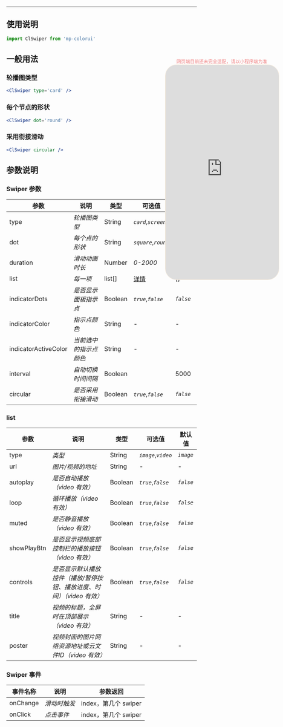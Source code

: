 ****

## 使用说明

```js
import ClSwiper from 'mp-colorui'
```



## 一般用法

### 轮播图类型

```jsx
<ClSwiper type='card' />
```

### 每个节点的形状

```jsx
<ClSwiper dot='round' />
```

### 采用衔接滑动

```jsx
<ClSwiper circular />
```



## 参数说明

### Swiper 参数

| 参数                 | 说明                   | 类型    | 可选值                       | 默认值     |
| -------------------- | ---------------------- | ------- | ---------------------------- | ---------- |
| type                 | *轮播图类型*           | String  | *`card`*,*`screen`*          | *`card`*   |
| dot                  | *每个点的形状*         | String  | *`square`*,*`round`*         | *`square`* |
| duration             | *滑动动画时长*         | Number  | *0-2000*                     | *500*      |
| list                 | *每一项*               | list[]  | [详情](/view/swiper?id=list) | []         |
| indicatorDots        | *是否显示面板指示点*   | Boolean | *`true`*,*`false`*           | *`false`*  |
| indicatorColor       | *指示点颜色*           | String  | -                            | -          |
| indicatorActiveColor | *当前选中的指示点颜色* | String  | -                            | -          |
| interval             | *自动切换时间间隔*     | Boolean |                              | 5000       |
| circular             | *是否采用衔接滑动*     | Boolean | *`true`*,*`false`*           | *`false`*  |

### list

| 参数        | 说明                                                         | 类型    | 可选值              | 默认值    |
| ----------- | ------------------------------------------------------------ | ------- | ------------------- | --------- |
| type        | *类型*                                                       | String  | *`image`*,*`video`* | *`image`* |
| url         | *图片/视频的地址*                                            | String  | -                   | -         |
| autoplay    | *是否自动播放（video 有效）*                                 | Boolean | *`true`*,*`false`*  | *`false`* |
| loop        | *循环播放（video 有效）*                                     | Boolean | *`true`*,*`false`*  | *`false`* |
| muted       | *是否静音播放（video 有效）*                                 | Boolean | *`true`*,*`false`*  | *`false`* |
| showPlayBtn | *是否显示视频底部控制栏的播放按钮（video 有效）*             | Boolean | *`true`*,*`false`*  | *`false`* |
| controls    | *是否显示默认播放控件（播放/暂停按钮、播放进度、时间）（video 有效）* | Boolean | *`true`*,*`false`*  | *`false`* |
| title       | *视频的标题，全屏时在顶部展示（video 有效）*                 | String  | -                   | -         |
| poster      | *视频封面的图片网络资源地址或云文件ID（video 有效）*         | String  | -                   | -         |



### Swiper 事件

| 事件名称 | 说明         | 参数返回             |
| -------- | ------------ | -------------------- |
| onChange | *滑动时触发* | index，第几个 swiper |
| onClick  | *点击事件*   | index，第几个 swiper |


<div style="position: fixed; right:10px; top: 5%">
<div style="width: 300px; color: lightcoral; font-size: 12px; word-break: break-all; white-space: normal; display: flex;justify-content: center">网页端目前还未完全适配，请以小程序端为准</div>
<iframe style="border-radius: 30px; border: 1px solid antiquewhite" src="https://www.yysssl.com.cn/#/pages/components/swiper/index" height="568" width="300"></iframe>
</div>

